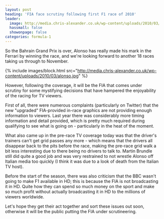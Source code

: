 ```yaml
---
layout: post
heading: 'FIA face scrutiny following first F1 race of 2010'
leader:
  image: http://media.chris-alexander.co.uk/wp-content/uploads/2010/03/alonso.jpg
  hassmall: false
  showonpage: false
categories: formula-1
---
```


So the Bahrain Grand Prix is over, Alonso has really made his mark in the Ferrari by winning the race, and we're looking forward to another 18 races taking us through to November.

{% include images/block.html src="http://media.chris-alexander.co.uk/wp-content/uploads/2010/03/alonso.jpg" %}

However, following the coverage, it will be the FIA that comes under scrutiny for some mystifying decisions that have hampered the enjoyability of the racing for TV viewers.

First of all, there were numerous complaints (particularly on Twitter) that the new "upgraded" FIA-provided in-race graphics are not providing enough information to viewers. Last year there was considerably more timing information and detail provided, which is pretty much required during qualifying to see what is going on - particularly in the heat of the moment.

What also came up in the pre-race TV coverage today was that the driver's trainers can't get grid passes any more - which means that the drivers all disappear back to the pits before the race, making the pre-race grid walk a bit less interesting due to there being no drivers to talk to. Martin Brundle still did quite a good job and was very restrained to not wrestle Alonso off Italian media too quickly (I think it was due to a look of death from the Italian TV host).

Before the start of the season, there was also criticism that the BBC wasn't going to make F1 available in HD; this is because the FIA is not broadcasting it in HD. Quite how they can spend so much money on the sport and make so much profit without actually broadcasting it in HD to the millions of viewers worldwide.

Let's hope they get their act together and sort these issues out soon, otherwise it will be the public putting the FIA under scrutineering.
